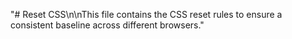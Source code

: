 "# Reset CSS\n\nThis file contains the CSS reset rules to ensure a consistent baseline across different browsers." 

